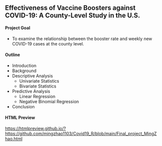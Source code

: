## Effectiveness of Vaccine Boosters against COVID-19: A County-Level Study in the U.S.

#### Project Goal 

- To examine the relationship between the booster rate and weekly new COVID-19 cases at the county level.

#### Outline

- Introduction
- Background
- Descriptive Analysis
  - Univariate Statistics
  - Bivariate Statistics
- Predictive Analysis
  - Linear Regression
  - Negative Binomial Regression
- Conclusion  

#### HTML Preview

https://htmlpreview.github.io/?https://github.com/mingzhao1103/Covid19_R/blob/main/Final_project_MingZhao.html


